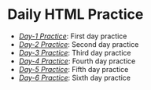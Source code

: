 # Daily HTML Practice 

- *[Day-1 Practice](../../tree/Day-1)*: First day practice
- *[Day-2 Practice](../../tree/Day-2)*: Second day practice 
- *[Day-3 Practice](../../tree/Day-3)*: Third day practice 
- *[Day-4 Practice](../../tree/Day-4)*: Fourth day practice
- *[Day-5 Practice](../../tree/Day-5)*: Fifth day practice
- *[Day-6 Practice](../../tree/Day-6)*: Sixth day practice
